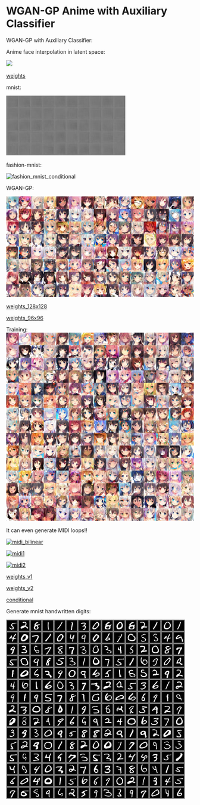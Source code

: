 # WGAN-GP Anime with Auxiliary Classifier

WGAN-GP with Auxiliary Classifier:

Anime face interpolation in latent space:

[![](assets/wgan-ac.gif)](https://www.youtube.com/watch?v=b_2aBGB1P9o)

[weights](https://github.com/peter0749/WGAN-GP-Anime-with-Auxiliary-Classifier/releases/download/0.3.0/wgan-ac-anime.7z)

mnist:

![mnist_conditional](assets/mnist_conditional.gif)

fashion-mnist:

![fashion_mnist_conditional](assets/fashion-mnist.gif)

WGAN-GP:

[![interpolation](assets/t_00.jpg)](https://youtu.be/Z3mCvaWJd6Y)

[weights_128x128](https://github.com/peter0749/WGAN-GP-Anime/releases/download/0.2.0/anime_128x128.7z)

[weights_96x96](https://github.com/peter0749/WGAN-GP-Anime/releases/download/0.2.0/anime_96x96.7z)

Training:
[![training](assets/ite_141500.jpg)](https://youtu.be/5WlgixPlwDA)

It can even generate MIDI loops!!

[![midi_bilinear](https://img.youtube.com/vi/9hzGmvnQODI/0.jpg)](https://www.youtube.com/watch?v=9hzGmvnQODI)

[![midi1](https://img.youtube.com/vi/xpnn-WtN4zM/0.jpg)](https://www.youtube.com/watch?v=xpnn-WtN4zM)

[![midi2](https://img.youtube.com/vi/AX2lXaEue0Y/0.jpg)](https://www.youtube.com/watch?v=AX2lXaEue0Y)

[weights_v1](https://github.com/peter0749/WGAN-GP-Anime/releases/download/0.2.0/midi_loop_generator.7z)

[weights_v2](https://github.com/peter0749/WGAN-GP-Anime/releases/download/0.2.0/midi_loop_generator_ver2.h5.zip)

[conditional](https://github.com/peter0749/WGAN-GP-Anime/releases/download/0.2.0/conditional_midi_loop.zip)

Generate mnist handwritten digits:

![mnist_demo](assets/mnist.jpg)
